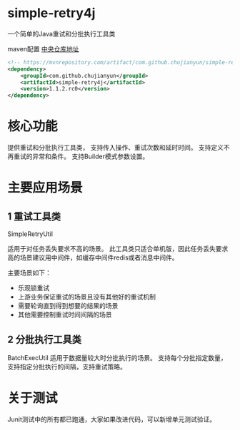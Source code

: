 # simple-retry4j
一个简单的Java重试和分批执行工具类

maven配置
[中央仓库地址](https://mvnrepository.com/artifact/com.github.chujianyun/simple-retry4j)  

```xml
<!-- https://mvnrepository.com/artifact/com.github.chujianyun/simple-retry4j -->
<dependency>
    <groupId>com.github.chujianyun</groupId>
    <artifactId>simple-retry4j</artifactId>
    <version>1.1.2.rc0</version>
</dependency>
```

# 核心功能
提供重试和分批执行工具类，
支持传入操作、重试次数和延时时间。
支持定义不再重试的异常和条件。
支持Builder模式参数设置。

# 主要应用场景
## 1 重试工具类
SimpleRetryUtil

适用于对任务丢失要求不高的场景。
此工具类只适合单机版，因此任务丢失要求高的场景建议用中间件，如缓存中间件redis或者消息中间件。
 
 主要场景如下：
- 乐观锁重试
- 上游业务保证重试的场景且没有其他好的重试机制
- 需要轮询直到得到想要的结果的场景
- 其他需要控制重试时间间隔的场景

## 2 分批执行工具类
BatchExecUtil
适用于数据量较大时分批执行的场景。
支持每个分批指定数量，支持指定分批执行的间隔，支持重试策略。

# 关于测试
Junit测试中的所有都已跑通，大家如果改进代码，可以新增单元测试验证。
